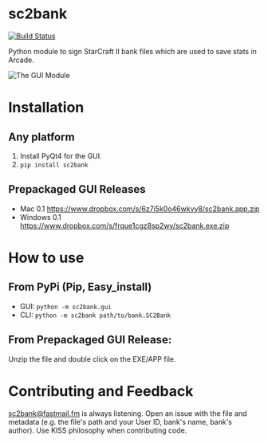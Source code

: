 # sc2bank

[![Build Status](https://travis-ci.org/winny-/sc2bank.png?branch=master)](https://travis-ci.org/winny-/sc2bank)

Python module to sign StarCraft II bank files which are used to save stats in Arcade.

![The GUI Module](http://i.imgur.com/bcZME95.png)

# Installation
## Any platform
1. Install PyQt4 for the GUI.
2. `pip install sc2bank`

## Prepackaged GUI Releases
* Mac 0.1 https://www.dropbox.com/s/6z7i5k0o46wkvy8/sc2bank.app.zip
* Windows 0.1 https://www.dropbox.com/s/frque1cgz8sp2wy/sc2bank.exe.zip

# How to use
## From PyPi (Pip, Easy_install)
* GUI: `python -m sc2bank.gui`
* CLI: `python -m sc2bank path/to/bank.SC2Bank`

## From Prepackaged GUI Release:
Unzip the file and double click on the EXE/APP file.

# Contributing and Feedback
sc2bank@fastmail.fm is always listening. Open an issue with the file and metadata
(e.g. the file's path and your User ID, bank's name, bank's author). Use KISS philosophy
when contributing code.

